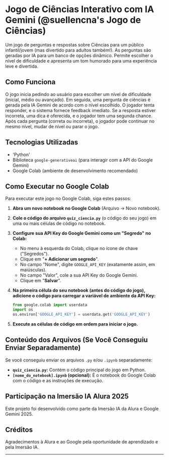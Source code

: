 # Jogo de Ciências Interativo com IA Gemini (@suellencna's Jogo de Ciências)

Um jogo de perguntas e respostas sobre Ciências para um público infantil/jovem (mas divertido para adultos também!). As perguntas são geradas por IA para um banco de opções dinâmico. Permite escolher o nível de dificuldade e apresenta um tom humorado para uma experiência leve e divertida.

## Como Funciona

O jogo inicia pedindo ao usuário para escolher um nível de dificuldade (inicial, médio ou avançado). Em seguida, uma pergunta de ciências é gerada pela IA Gemini de acordo com o nível escolhido. O jogador tenta responder, e o sistema fornece feedback imediato. Se a resposta estiver incorreta, uma dica é oferecida, e o jogador tem uma segunda chance. Após cada pergunta (correta ou incorreta), o jogador pode continuar no mesmo nível, mudar de nível ou parar o jogo.

## Tecnologias Utilizadas

- 'Python'
- Biblioteca `google-generativeai` (para interagir com a API do Google Gemini)
- Google Colab (ambiente de desenvolvimento recomendado)

## Como Executar no Google Colab

Para executar este jogo no Google Colab, siga estes passos:

1.  **Abra um novo notebook no Google Colab** (Arquivo -> Novo notebook).
2.  **Cole o código do arquivo `quiz_ciencia.py`** (o código do seu jogo) em uma ou mais células de código no notebook.
3.  **Configure sua API Key do Google Gemini como um "Segredo" no Colab:**
    * No menu à esquerda do Colab, clique no ícone de chave ("Segredos").
    * Clique em "**+ Adicionar um segredo**".
    * No campo "Nome", digite `GOOGLE_API_KEY` (exatamente assim, em maiúsculas).
    * No campo "Valor", cole a sua API Key do Google Gemini.
    * Clique em "**Salvar**".
4.  **Na primeira célula do seu notebook (antes do código do jogo), adicione o código para carregar a variável de ambiente da API Key:**

    ```python
    from google.colab import userdata
    import os
    os.environ['GOOGLE_API_KEY'] = userdata.get('GOOGLE_API_KEY')
    ```

5.  **Execute as células de código em ordem para iniciar o jogo.**

## Conteúdo dos Arquivos (Se Você Conseguiu Enviar Separadamente)

Se você conseguiu enviar os arquivos `.py` e/ou `.ipynb` separadamente:

* **`quiz_ciencia.py`:** Contém o código principal do jogo em Python.
* **`[nome_do_notebook].ipynb` (opcional):** É o notebook do Google Colab com o código e as instruções de execução.

## Participação na Imersão IA Alura 2025

Este projeto foi desenvolvido como parte da Imersão IA da Alura e Google Gemini 2025.

## Créditos

Agradecimentos à Alura e ao Google pela oportunidade de aprendizado e pela Imersão IA.

-----
